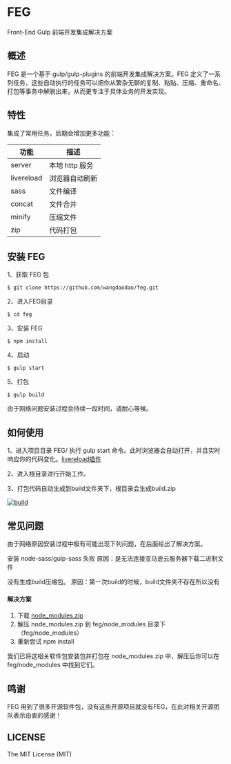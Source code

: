 # FEG

Front-End Gulp
前端开发集成解决方案

## 概述

FEG 是一个基于 gulp/gulp-plugins 的前端开发集成解决方案。FEG 定义了一系列任务，这些自动执行的任务可以把你从繁杂无聊的复制、粘贴、压缩、重命名、打包等事务中解脱出来，从而更专注于具体业务的开发实现。

## 特性

集成了常用任务，后期会增加更多功能：

功能 | 描述
---- | ---- 
server | 本地 http 服务
livereload | 浏览器自动刷新
sass | 文件编译
concat | 文件合并 
minify | 压缩文件
zip  | 代码打包

## 安装 FEG

1、获取 FEG 包

```
$ git clone https://github.com/wangdaodao/feg.git
```

2、进入FEG目录
```
$ cd feg
```

3、安装 FEG
```
$ npm install
```

4、启动
```
$ gulp start
```

5、打包
```
$ gulp build
```

由于网络问题安装过程会持续一段时间，请耐心等候。

## 如何使用

1、进入项目目录 FEG/ 执行 gulp start 命令。此时浏览器会自动打开，并且实时响应你的代码变化。[livereload插件](https://chrome.google.com/webstore/detail/livereload/jnihajbhpnppcggbcgedagnkighmdlei)

2、进入根目录进行开始工作。

3、打包代码自动生成到build文件夹下，根目录会生成build.zip

[![build](http://wangdaodao.gitcafe.io/uploads/2015/12/feg.gif)](http://wangdaodao.gitcafe.io/uploads/2015/12/feg.gif)

## 常见问题
由于网络原因安装过程中极有可能出现下列问题，在后面给出了解决方案。

安装 node-sass/gulp-sass 失败
原因：是无法连接亚马逊云服务器下载二进制文件

没有生成build压缩包。
原因：第一次build的时候，build文件夹不存在所以没有

#### 解决方案

1. 下载 [node_modules.zip](http://http://pan.baidu.com/s/1gdRZV83)
2. 解压 node_modules.zip 到 feg/node_modules 目录下（feg/node_modules）
3. 重新尝试 npm install

我们已将这相关软件包安装包并打包在 node_modules.zip 中，解压后你可以在 feg/node_modules 中找到它们。

## 鸣谢
FEG 用到了很多开源软件包，没有这些开源项目就没有FEG，在此对相关开源团队表示由衷的感谢！

## LICENSE

The MIT License (MIT)